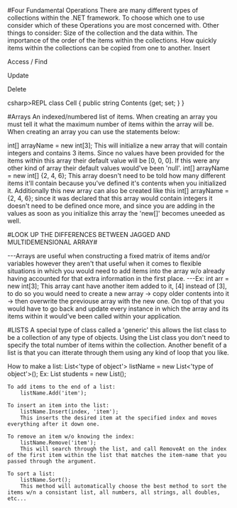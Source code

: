 #Four Fundamental Operations
	There are many different types of collections within the .NET framework. To choose which one to use consider which of these Operations you are most concerned with.
	Other things to consider:
		Size of the collection and the data within.
		The importance of the order of the items within the collections.
		How quickly items within the collections can be copied from one to another.
Insert

Access / Find

Update

Delete

csharp>REPL
	class Cell
		{
			public string Contents {get; set; }
		}

#Arrays
	An indexed/numbered list of items. When creating an array you must tell it what the maximum number of items within the array will be.
When creating an array you can use the statements below:

int[] arrayName = new int[3];
	This will initialize a new array that will contain integers and contains 3 items. Since no values have been provided for the items within this array their default value will be [0, 0, 0]. If this were any other kind of array their default values would've been 'null'.
int[] arrayName = new int[] {2, 4, 6};
	This array doesn't need to be told how many different items it'll contain because you've defined it's contents when you initialized it.
	Additionally this new array can also be created like this
		int[] arrayName = {2, 4, 6};
	since it was declared that this array would contain integers it doesn't need to be defined once more, and since you are adding in the values as soon as you initialize this array the 'new[]' becomes uneeded as well.
	
#LOOK UP THE DIFFERENCES BETWEEN JAGGED AND MULTIDEMENSIONAL ARRAY#

---Arrays are useful when constructing a fixed matrix of items and/or variables however they aren't that useful when it comes to flexible situations in which you would need to add items into the array w/o already having accounted for that extra information in the first place.
	---Ex: int arr = new int[3];
		This array cant have another item added to it, [4] instead of [3], to do so you would need to create a new array -> copy older contents into it -> then overwrite the previouse array with the new one. On top of that you would have to go back and update every instance in which the array and its items within it would've been called within your application.
		
#LISTS
	A special type of class called a 'generic' this allows the list class to be a collection of any type of objects. Using the List class you don't need to specify the total number of items within the collection. Another benefit of a list is that you can itterate through them using any kind of loop that you like.
	
How to make a list:
	List<'type of object'> listName = new List<'type of object'>();
		Ex:	List<string> students = new List<string>();
		
	To add items to the end of a list:
		listName.Add('item');
		
	To insert an item into the list:
		listName.Insert(index, 'item');
		This inserts the desired item at the specified index and moves everything after it down one.
		
	To remove an item w/o knowing the index:
		listName.Remove('item');
		This will search through the list, and call RemoveAt on the index of the first item within the list that matches the item-name that you passed through the argument.
		
	To sort a list:
		listName.Sort();
		This method will automatically choose the best method to sort the items w/n a consistant list, all numbers, all strings, all doubles, etc...
		
	